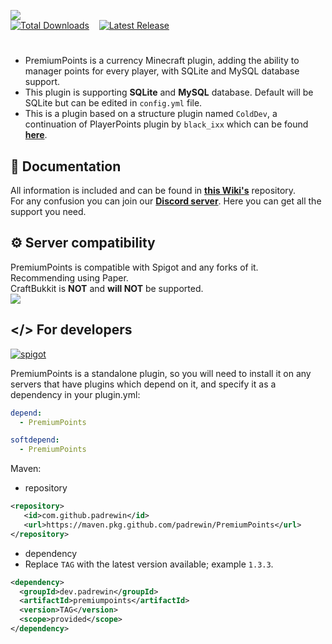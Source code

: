 ![](https://imgur.com/mekl311.png)<br>
[![Total Downloads](https://img.shields.io/github/downloads/padrewin/PremiumPoints/total?logo=coin&color=635aa7)](https://github.com/padrewin/PremiumPoints/releases)
&nbsp;&nbsp;
[![Latest Release](https://img.shields.io/github/v/release/padrewin/PremiumPoints?style=flat&logo=github&color=635aa7)](https://github.com/padrewin/PremiumPoints/packages/2256282)

#
* PremiumPoints is a currency Minecraft plugin, adding the ability to manager points for every player, with SQLite and MySQL database support.<br>
* This plugin is supporting **SQLite** and **MySQL** database. Default will be SQLite but can be edited in `config.yml` file.<br>
* This is a plugin based on a structure plugin named `ColdDev`, a continuation of PlayerPoints plugin by `black_ixx` which can be found [**here**](https://github.com/Mitsugaru/PlayerPoints).

## 📖 Documentation
All information is included and can be found in [**this Wiki's**](https://github.com/padrewin/PremiumPoints/wiki) repository.<br>
For any confusion you can join our [**Discord server**](https://discord.colddev.dev). Here you can get all the support you need.<br>

## ⚙️ Server compatibility<br>
PremiumPoints is compatible with Spigot and any forks of it.<br>
Recommending using Paper.<br>
CraftBukkit is **NOT** and **will NOT** be supported.<br>
![](https://imgur.com/Bt82udk.png)<br>

## </> For developers
<p>
    <a href="https://github.com/padrewin/PremiumPoints/releases">
        <img alt="spigot" src="https://img.shields.io/github/v/release/padrewin/PremiumPoints?style=for-the-badge&logo=github&color=00SS00"/>
    </a>
</p>

PremiumPoints is a standalone plugin, so you will need to install it on any servers that have plugins which depend on it, and specify it as a dependency in your plugin.yml:
```plugin.yml
depend:
  - PremiumPoints
```
```plugin.yml
softdepend:
  - PremiumPoints
```
Maven:
- repository
```pom.xml
<repository>
   <id>com.github.padrewin</id>
   <url>https://maven.pkg.github.com/padrewin/PremiumPoints</url>
</repository>
```
- dependency
- Replace `TAG` with the latest version available; example `1.3.3`.
```pom.xml
<dependency>
  <groupId>dev.padrewin</groupId>
  <artifactId>premiumpoints</artifactId>
  <version>TAG</version>
  <scope>provided</scope>
</dependency>
```
